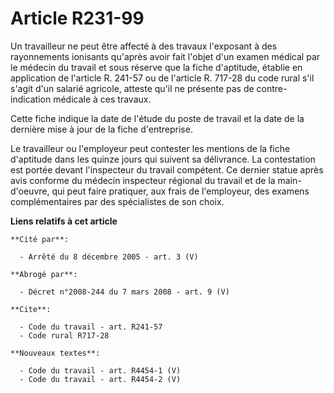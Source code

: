 # Article R231-99

Un travailleur ne peut être affecté à des travaux l'exposant à des rayonnements ionisants qu'après avoir fait l'objet d'un
examen médical par le médecin du travail et sous réserve que la fiche d'aptitude, établie en application de l'article R.
241-57 ou de l'article R. 717-28 du code rural s'il s'agit d'un salarié agricole, atteste qu'il ne présente pas de contre-
indication médicale à ces travaux.

Cette fiche indique la date de l'étude du poste de travail et la date de la dernière mise à jour de la fiche d'entreprise.

Le travailleur ou l'employeur peut contester les mentions de la fiche d'aptitude dans les quinze jours qui suivent sa
délivrance. La contestation est portée devant l'inspecteur du travail compétent. Ce dernier statue après avis conforme du
médecin inspecteur régional du travail et de la main-d'oeuvre, qui peut faire pratiquer, aux frais de l'employeur, des
examens complémentaires par des spécialistes de son choix.

**Liens relatifs à cet article**

	**Cité par**:

	  - Arrêté du 8 décembre 2005 - art. 3 (V)

	**Abrogé par**:

	  - Décret n°2008-244 du 7 mars 2008 - art. 9 (V)

	**Cite**:

	  - Code du travail - art. R241-57
	  - Code rural R717-28

	**Nouveaux textes**:

	  - Code du travail - art. R4454-1 (V)
	  - Code du travail - art. R4454-2 (V)
